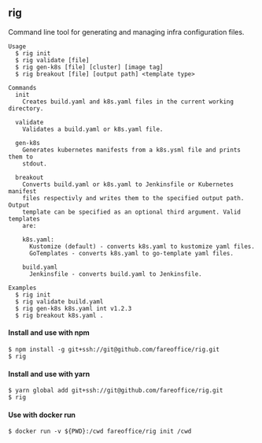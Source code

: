 ## rig

Command line tool for generating and managing infra configuration files.

```shell
Usage
  $ rig init
  $ rig validate [file]
  $ rig gen-k8s [file] [cluster] [image tag]
  $ rig breakout [file] [output path] <template type>

Commands
  init
    Creates build.yaml and k8s.yaml files in the current working directory.

  validate
    Validates a build.yaml or k8s.yaml file.

  gen-k8s
    Generates kubernetes manifests from a k8s.ysml file and prints them to
    stdout.

  breakout
    Converts build.yaml or k8s.yaml to Jenkinsfile or Kubernetes manifest
    files respectivly and writes them to the specified output path. Output
    template can be specified as an optional third argument. Valid templates
    are:

    k8s.yaml:
      Kustomize (default) - converts k8s.yaml to kustomize yaml files.
      GoTemplates - converts k8s.yaml to go-template yaml files.

    build.yaml
      Jenkinsfile - converts build.yaml to Jenkinsfile.

Examples
  $ rig init
  $ rig validate build.yaml
  $ rig gen-k8s k8s.yaml int v1.2.3
  $ rig breakout k8s.yaml .
```

#### Install and use with npm

```shell
$ npm install -g git+ssh://git@github.com/fareoffice/rig.git
$ rig
```

#### Install and use with yarn

```shell
$ yarn global add git+ssh://git@github.com/fareoffice/rig.git
$ rig
```

#### Use with docker run

```shell
$ docker run -v ${PWD}:/cwd fareoffice/rig init /cwd
```
